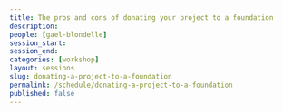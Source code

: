 ```yaml
---
title: The pros and cons of donating your project to a foundation
description: 
people: [gael-blondelle]
session_start:
session_end:
categories: [workshop]
layout: sessions
slug: donating-a-project-to-a-foundation
permalink: /schedule/donating-a-project-to-a-foundation
published: false
---
```

